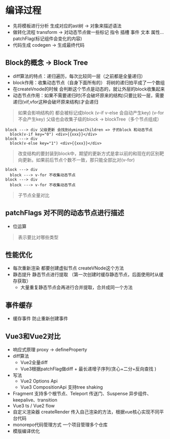 # 编译过程
- 先将模板进行分析  生成对应的ast树  -> 对象来描述语法
- 做转化流程 transform -> 对动态节点做一些标记 指令 插槽 事件 文本 属性... patchFlag(标记组件会变化的内容)
- 代码生成 codegen -> 生成最终代码

## Block的概念 -> Block Tree
- diff算法的特点：递归遍历，每次比较同一层（之前都是全量递归）
- block作用：收集动态节点（自身下面所有的） 将树的递归拍平成了一个数组
- 在createVnode的时候 会判断这个节点是动态的，就让外层的block收集起来
- 动态节点作用：如果不需要递归时(不会破坏原来的结构)只要比较一层，需要递归(vif,vfor这种会破坏原来结构)才会递归

> 如果会影响结构的 都会被标记成block  (v-if v-else 会自动产生key) (v-for 不会产生key)
> 父级也会收集子级的block -> blockTree（多个节点组成）
```
block ---> div 父级更新 会找到dyminacChildren => 子的block 和动态节点
  block(v-if key="0") <div>{{xxx}}</div>
block ---> div
  block(v-else key="1") <div>{{xxx}}</div>
```
> 改变结构的要封装到block中，期望的更新方式是拿以前的和现在的区别靶向更新。如果前后节点个数不一致，那只能全部比对(v-for)
```
block ---> div
  block ---> v-for 不收集动态节点
block ---> div
  block ---> v-for 不收集动态节点
```
> 子节点全量对比

## patchFlags 对不同的动态节点进行描述
- 位运算
> 表示要比对哪些类型

## 性能优化
- 每次重新渲染 都要创建虚拟节点 createVNode这个方法
- 静态提升 静态节点进行提取 （第一次创建时缓存静态节点，后面使用时从缓存获取）
  - 大量重复静态节点会再进行合并提取，合并成同一个方法

## 事件缓存
- 缓存事件  防止重新创建事件

## Vue3和Vue2对比
- 响应式原理 proxy -> defineProperty
- diff算法
  - Vue2全量diff
  - Vue3根据patchFlag做diff + 最长递增子序列(贪心+二分+反向查找 )
- 写法
  - Vue2 Options Api
  - Vue3 CompositionApi 支持tree shaking
- Fragment 支持多个根节点、Teleport 传送门、Suspense 异步组件、keepalive、transition
- Vue3 ts / Vue2 flow
- 自定义渲染器 createRender 传入自己渲染的方法，根据vue核心实现不同平台代码
- monorepo代码管理方式 一个项目管理多个仓库
- 模版编译优化




